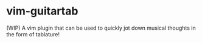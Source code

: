 # vim-guitartab
(WIP) A vim plugin that can be used to quickly jot down musical thoughts in the form of tablature!
